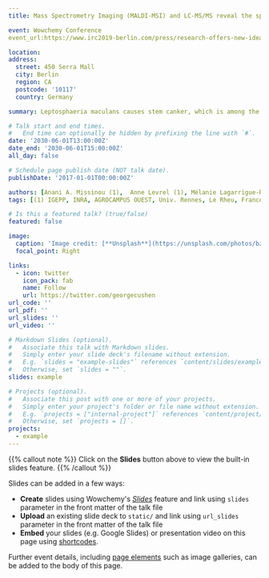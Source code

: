 ```yaml
---
title: Mass Spectrometry Imaging (MALDI-MSI) and LC-MS/MS reveal the spatial distribution of metabolites in response to Leptosphaeria maculans infection in stems of Brassica napus

event: Wowchemy Conference
event_url:https://www.irc2019-berlin.com/press/research-offers-new-ideas-international-oilseed-rape-cultivation

location: 
address:
  street: 450 Serra Mall
  city: Berlin
  region: CA
  postcode: '10117'
  country: Germany

summary: Leptosphaeria maculans causes stem canker, which is among the most important diseases of oilseed rape (Brassica napus) in Europe. Previous genetic studies have identified series of Quantitative Trait Loci (QTL) involved in quantitative resistance. Resistance QTL contribute to the reduction of crown necrosis at late stem stage (Brun et al. 2010). Cellular mechanisms underlying both basal and quantitative resistance to stem canker are however still largely unknown. In the present work, we used untargeted metabolomic approaches to investigate the cellular responses to stem infection in two oilseed rape varieties, 'Darmor' (partially resistant) and 'Bristol' (susceptible) inoculated with the isolate JN2.  We used direct analysis of tissues by Matrix-Assisted Laser Desorption/Ionization Mass Spectrometry Imaging (MALDI-MSI), to get access to hundreds of biomolecules analysis while maintaining tissue integrity and molecule localization (Muller, T. et al. 2011). As a complement, a metabolomic approach was conducted using Liquid Chromatography separation coupled with High Resolution Mass Spectrometry.

# Talk start and end times.
#   End time can optionally be hidden by prefixing the line with `#`.
date: '2030-06-01T13:00:00Z'
date_end: '2030-06-01T15:00:00Z'
all_day: false

# Schedule page publish date (NOT talk date).
publishDate: '2017-01-01T00:00:00Z'

authors: [Anani A. Missinou (1),  Anne Levrel (1), Mélanie Lagarrigue-Reboutier (2), Régis Lavigne (2), Yann Guitton (3), Nathalie Marnet (1), Régine Delourme (1), Maria Manzanares-Dauleux (1), Antoine Gravot (1)]
tags: [(1) IGEPP, INRA, AGROCAMPUS OUEST, Univ. Rennes, Le Rheu, France (2) Protim platform, IRSET - INSERM U1085, Rennes, France (3) Corsaire platform, ONIRIS - LABERCA, Nantes, France]

# Is this a featured talk? (true/false)
featured: false

image:
  caption: 'Image credit: [**Unsplash**](https://unsplash.com/photos/bzdhc5b3Bxs)'
  focal_point: Right

links:
  - icon: twitter
    icon_pack: fab
    name: Follow
    url: https://twitter.com/georgecushen
url_code: ''
url_pdf: ''
url_slides: ''
url_video: ''

# Markdown Slides (optional).
#   Associate this talk with Markdown slides.
#   Simply enter your slide deck's filename without extension.
#   E.g. `slides = "example-slides"` references `content/slides/example-slides.md`.
#   Otherwise, set `slides = ""`.
slides: example

# Projects (optional).
#   Associate this post with one or more of your projects.
#   Simply enter your project's folder or file name without extension.
#   E.g. `projects = ["internal-project"]` references `content/project/deep-learning/index.md`.
#   Otherwise, set `projects = []`.
projects:
  - example
---
```


{{% callout note %}}
Click on the **Slides** button above to view the built-in slides feature.
{{% /callout %}}

Slides can be added in a few ways:

- **Create** slides using Wowchemy's [_Slides_](https://wowchemy.com/docs/managing-content/#create-slides) feature and link using `slides` parameter in the front matter of the talk file
- **Upload** an existing slide deck to `static/` and link using `url_slides` parameter in the front matter of the talk file
- **Embed** your slides (e.g. Google Slides) or presentation video on this page using [shortcodes](https://wowchemy.com/docs/writing-markdown-latex/).

Further event details, including [page elements](https://wowchemy.com/docs/writing-markdown-latex/) such as image galleries, can be added to the body of this page.

